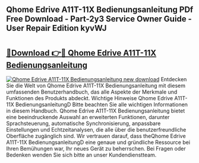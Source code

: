 ## Qhome Edrive A11T-11X Bedienungsanleitung PDf Free Download - Part-2y3 Service Owner Guide - User Repair Edition kyvWJ

# <h2><a href="http://df36ix.blite.top/?on=Qhome+Edrive+A11T-11X+Bedienungsanleitung">🔗Download 👉🔴 Qhome Edrive A11T-11X Bedienungsanleitung</a></h2>

[![Qhome Edrive A11T-11X Bedienungsanleitung new download](https://i.imgur.com/lujVjoI.png)](http://df36ix.blite.top/?on=Qhome+Edrive+A11T-11X+Bedienungsanleitung)
Entdecken Sie die Welt von Qhome Edrive A11T-11X Bedienungsanleitung mit diesem umfassenden Benutzerhandbuch, das alle Aspekte der Merkmale und Funktionen des Produkts abdeckt. Wichtige Hinweise Qhome Edrive A11T-11X BedienungsanleitungD Bitte beachten Sie alle wichtigen Informationen in diesem Handbuch. Qhome Edrive A11T-11X Bedienungsanleitung bietet eine beeindruckende Auswahl an erweiterten Funktionen, darunter Sprachsteuerung, automatische Synchronisierung, anpassbare Einstellungen und Echtzeitanalysen, die alle über die benutzerfreundliche Oberfläche zugänglich sind. Wir vertrauen darauf, dass theQhome Edrive A11T-11X BedienungsanleitungD eine genaue und gründliche Ressource bei Ihren Bemühungen war, Ihr neues Gerät zu beherrschen. Bei Fragen oder Bedenken wenden Sie sich bitte an unser Kundendienstteam.
